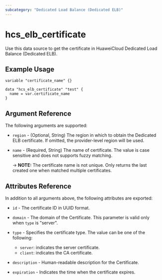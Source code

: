 ```yaml
---
subcategory: "Dedicated Load Balance (Dedicated ELB)"
---
```


# hcs_elb_certificate

Use this data source to get the certificate in HuaweiCloud Dedicated Load Balance (Dedicated ELB).

## Example Usage

```hcl
variable "certificate_name" {}

data "hcs_elb_certificate" "test" {
  name = var.certificate_name
}
```

## Argument Reference

The following arguments are supported:

* `region` - (Optional, String) The region in which to obtain the Dedicated ELB certificate. If omitted, the
  provider-level region will be used.

* `name` - (Required, String) The name of certificate. The value is case sensitive and does not supports fuzzy matching.

  -> **NOTE:** The certificate name is not unique. Only returns the last created one when matched multiple certificates.

## Attributes Reference

In addition to all arguments above, the following attributes are exported:

* `id` - The certificate ID in UUID format.

* `domain` - The domain of the Certificate. This parameter is valid only when `type` is "server".

* `type` - Specifies the certificate type. The value can be one of the following:
  + `server`: indicates the server certificate.
  + `client`: indicates the CA certificate.

* `description` - Human-readable description for the Certificate.

* `expiration` - Indicates the time when the certificate expires.
